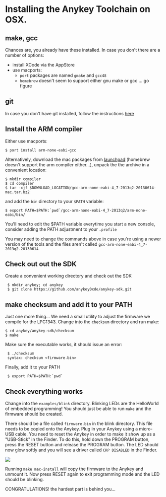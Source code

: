 # Installing the Anykey Toolchain on OSX.

## make, gcc

Chances are, you already have these installed. In case you don't there
are a number of options:

* install XCode via the AppStore
* use macports:
  * `port` packages are named `gmake` and `gcc48`
  * `homebrew` doesn't seem to support either gnu make or gcc ... go figure


## git

In case you don't have git installed, follow the instructions [here](http://git-scm.com/book/en/Getting-Started-Installing-Git)

## Install the ARM compiler

Either use macports:

    $ port install arm-none-eabi-gcc

Alternatively, download the mac packages from
[launchpad](https://launchpad.net/gcc-arm-embedded/+download) (homebrew
doesn't support the arm compiler either...), unpack the the archive in a
convenient location:

    $ mkdir compiler
    $ cd compiler
    $ tar -xjf $DOWNLOAD_LOCATION/gcc-arm-none-eabi-4_7-2013q2-20130614-mac.tar.bz2

and add the `bin` directory to your `$PATH` variable:

    $ export PATH=$PATH:`pwd`/gcc-arm-none-eabi-4_7-2013q2/arm-none-eabi/bin/

You'll need to edit the $PATH variable everytime you start a new
console, consider adding the PATH adjustment to your `.profile`

You may need to change the commands above in case you're using a newer
version of the tools and the files aren't called
`gcc-arm-none-eabi-4_7-2013q2-20130614`

## Check out out the SDK

Create a convenient working directory and check out the SDK

     $ mkdir anykey; cd anykey
     $ git clone https://github.com/anykey0xde/anykey-sdk.git

## make checksum and add it to your PATH

Just one more thing... We need a small utility to adjust the firmware we
compile for the LPC1343. Change into the `checksum` directory and run
make:

    $ cd anykey/anykey-sdk/checksum
    $ make

 Make sure the executable works, it should issue an error:

     $ ./checksum
     syntax: checksum <firmware.bin>

 Finally, add it to your PATH

     $ export PATH=$PATH:`pwd`

## Check everything works

Change into the `examples/blink` directory. Blinking LEDs are the
HelloWorld of embedded programming! You should just be able to run
`make` and the firmware should be created.

There should be a file called `firmware.bin` in the blink directory.
This file needs to be copied onto the Anykey. Plug in your Anykey using
a micro-USB cable. You need to reset the Anykey in order to make it show
up as a "USB-Stick" in the Finder. To do this, hold down the PROGRAM
button, press the RESET button and release the PROGRAM button. The LED
should now glow softly and you will see a driver called `CRP DISABLED`
in the Finder.

![](https://raw.github.com/anykey0xde/tutorial/master/img/reset_prg_buttons.png)


Running `make mac-install` will copy the firmware to the Anykey and
unmount it. Now press RESET again to exit programming mode and the LED
should be blinking.

CONGRATULATIONS! the hardest part is behind you...
